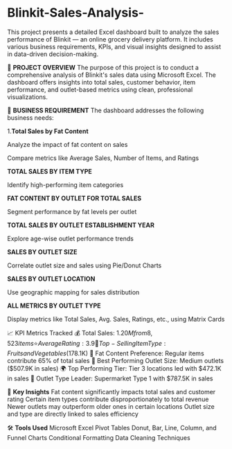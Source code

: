 # Blinkit-Sales-Analysis-
This project presents a detailed Excel dashboard built to analyze the sales performance of Blinkit — an online grocery delivery platform. It includes various business requirements, KPIs, and visual insights designed to assist in data-driven decision-making.

🧩 **PROJECT OVERVIEW**
The purpose of this project is to conduct a comprehensive analysis of Blinkit's sales data using Microsoft Excel. The dashboard offers insights into total sales, customer behavior, item performance, and outlet-based metrics using clean, professional visualizations.

📌 **BUSINESS REQUIREMENT**
The dashboard addresses the following business needs:

1.**Total Sales by Fat Content**

Analyze the impact of fat content on sales

Compare metrics like Average Sales, Number of Items, and Ratings

**TOTAL SALES BY ITEM TYPE**

Identify high-performing item categories

**FAT CONTENT BY OUTLET FOR TOTAL SALES**

Segment performance by fat levels per outlet

**TOTAL SALES BY OUTLET ESTABLISHMENT YEAR**

Explore age-wise outlet performance trends

**SALES BY OUTLET SIZE**

Correlate outlet size and sales using Pie/Donut Charts

**SALES BY OUTLET LOCATION**

Use geographic mapping for sales distribution

**ALL METRICS BY OUTLET TYPE**

Display metrics like Total Sales, Avg. Sales, Ratings, etc., using Matrix Cards

📈 KPI Metrics Tracked
💰 Total Sales: $1.20M from 8,523 items
⭐ Average Rating: 3.9
🥦 Top-Selling Item Type: Fruits and Vegetables ($178.1K)
🥛 Fat Content Preference: Regular items contribute 65% of total sales
🏬 Best Performing Outlet Size: Medium outlets ($507.9K in sales)
🌍 Top Performing Tier: Tier 3 locations led with $472.1K in sales
🛒 Outlet Type Leader: Supermarket Type 1 with $787.5K in sales


🌟 **Key Insights**
Fat content significantly impacts total sales and customer rating
Certain item types contribute disproportionately to total revenue
Newer outlets may outperform older ones in certain locations
Outlet size and type are directly linked to sales efficiency

🛠️ **Tools Used**
Microsoft Excel
Pivot Tables
Donut, Bar, Line, Column, and Funnel Charts
Conditional Formatting
Data Cleaning Techniques



